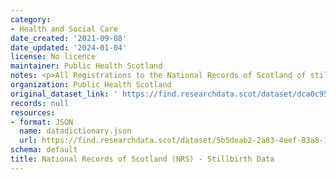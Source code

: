```yaml
---
category:
- Health and Social Care
date_created: '2021-09-08'
date_updated: '2024-01-04'
license: No licence
maintainer: Public Health Scotland
notes: <p>All Registrations to the National Records of Scotland of stillbirths.</p>
organization: Public Health Scotland
original_dataset_link: ' https://find.researchdata.scot/dataset/dca0c95b-ae7d-4163-8c3b-a881f779df02'
records: null
resources:
- format: JSON
  name: datadictionary.json
  url: https://find.researchdata.scot/dataset/5b5deab2-2a83-4eef-83a8-13853beee94c/resource/dca0c95b-ae7d-4163-8c3b-a881f779df02/download/datadictionary.json
schema: default
title: National Records of Scotland (NRS) - Stillbirth Data
---
```

